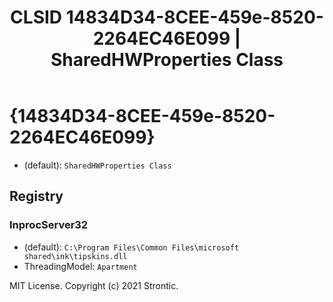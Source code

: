 ﻿---
title: "CLSID 14834D34-8CEE-459e-8520-2264EC46E099 | SharedHWProperties Class"
excerpt: What is COM-Object CLSID 14834D34-8CEE-459e-8520-2264EC46E099?
---

# {14834D34-8CEE-459e-8520-2264EC46E099}

* (default): `SharedHWProperties Class`

## Registry


### InprocServer32

* (default): `C:\Program Files\Common Files\microsoft shared\ink\tipskins.dll`
* ThreadingModel: `Apartment`

MIT License. Copyright (c) 2021 Strontic.


